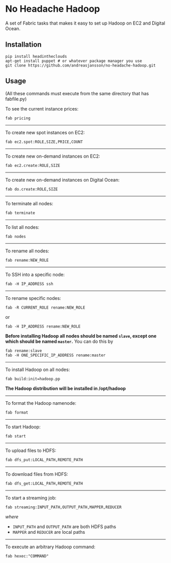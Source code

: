 No Headache Hadoop
==================

A set of Fabric tasks that makes it easy to set up Hadoop
on EC2 and Digital Ocean.

Installation
------------

    pip install headintheclouds
    apt-get install puppet # or whatever package manager you use
    git clone https://github.com/andreasjansson/no-headache-hadoop.git

Usage
-----

(All these commands must execute from the same directory that has fabfile.py)

To see the current instance prices:

    fab pricing

---

To create new spot instances on EC2:

    fab ec2.spot:ROLE,SIZE,PRICE,COUNT

---

To create new on-demand instances on EC2:

    fab ec2.create:ROLE,SIZE

---

To create new on-demand instances on Digital Ocean:

    fab do.create:ROLE,SIZE

---

To terminate all nodes:

    fab terminate

---

To list all nodes:

    fab nodes

---

To rename all nodes:

    fab rename:NEW_ROLE

---

To SSH into a specific node:

    fab -H IP_ADDRESS ssh

---

To rename specific nodes:

    fab -R CURRENT_ROLE rename:NEW_ROLE

or

    fab -H IP_ADDRESS rename:NEW_ROLE

**Before installing Hadoop all nodes should be named `slave`, except one which should be named `master`.**
You can do this by

    fab rename:slave
    fab -H ONE_SPECIFIC_IP_ADDRESS rename:master

---

To install Hadoop on all nodes:

    fab build:init=hadoop.pp

**The Hadoop distribution will be installed in /opt/hadoop**

---

To format the Hadoop namenode:

    fab format

---

To start Hadoop:

    fab start

---

To upload files to HDFS:

    fab dfs_put:LOCAL_PATH,REMOTE_PATH

---

To download files from HDFS:

    fab dfs_get:LOCAL_PATH,REMOTE_PATH

---

To start a streaming job:

    fab streaming:INPUT_PATH,OUTPUT_PATH,MAPPER,REDUCER

_where_
  * `INPUT_PATH` and `OUTPUT_PATH` are both HDFS paths
  * `MAPPER` and `REDUCER` are local paths

---

To execute an arbitrary Hadoop command:

    fab hexec:"COMMAND"
